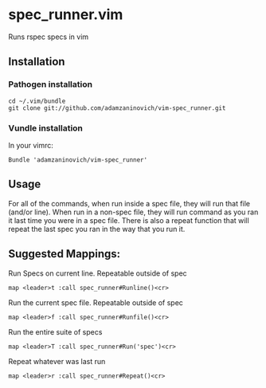 # spec_runner.vim

Runs rspec specs in vim

## Installation

### Pathogen installation

    cd ~/.vim/bundle
    git clone git://github.com/adamzaninovich/vim-spec_runner.git

### Vundle installation

In your vimrc:

    Bundle 'adamzaninovich/vim-spec_runner'

## Usage

For all of the commands, when run inside a spec file, they will run that file (and/or line). When run in a non-spec file, they will run command as you ran it last time you were in a spec file. There is also a repeat function that will repeat the last spec you ran in the way that you run it.

## Suggested Mappings:

Run Specs on current line. Repeatable outside of spec

    map <leader>t :call spec_runner#Runline()<cr>

Run the current spec file. Repeatable outside of spec

    map <leader>f :call spec_runner#Runfile()<cr>

Run the entire suite of specs

    map <leader>T :call spec_runner#Run('spec')<cr>

Repeat whatever was last run

    map <leader>r :call spec_runner#Repeat()<cr>
